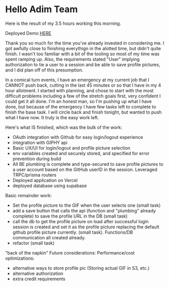 # Hello Adim Team

Here is the result of my 3.5 hours working this morning.

Deployed Demo [HERE](https://4-hour-take-home.vercel.app/)

Thank you so much for the time you've already invested in considering me. I got awfully close to finishing everythign in the alotted time, but didn't quite finish. I wasn't too familiar with a bit of the tooling so most of my time was spent ramping up. Also, the requirements stated "User" implying authorization to tie a user to a session and be able to save profile pictures, and I did plan off of this presumption.

In a comical turn events, I have an emergency at my current job that I CANNOT push back, cutting in the last 45 minutes or so that I have in my 4 hour allotment. I started with planning, and chose to start with the most difficult problems including a few of the stretch goals first, very confident I could get it all done. I'm an honest man, so I'm pushing up what I have done, but because of the emergency I have few tasks left to complete to finish the base task. I will circle back and finish tonight, but wanted to push what I have now. It truly is the easy work left.

Here's what IS finished, which was the bulk of the work:

- OAuth integration with Github for easy login/logout experience
- integration with GIPHY api
- Basic UX/UI for login/logout and profile picture selection
- env variables created and securely stored, and specified for error prevention during build
- All BE plumbing is complete and type-secured to save profile pictures to a user account based on the GitHub userID in the session. Leveraged TRPC/prisma routers
- Deployed application on Vercel
- deployed database using supabase

Basic remainder work:

- Set the profile picture to the GIF when the user selects one (small task)
- add a save button that calls the api (function and "plumbing" already complete) to save the profile URL in the DB (small task)
- call the db to get the profile picture on load after successful login session is created and set it as the profile picture replacing the default github profile picture currently. (small task). Functions/DB communication all created already.
- refactor (small task)

"back of the napkin" Future considerations:
Performance/cost optimizations:
- alternative ways to store profile pic (Storing actual GIF in S3, etc.)
- alternative authorization
- extra credit requirements


